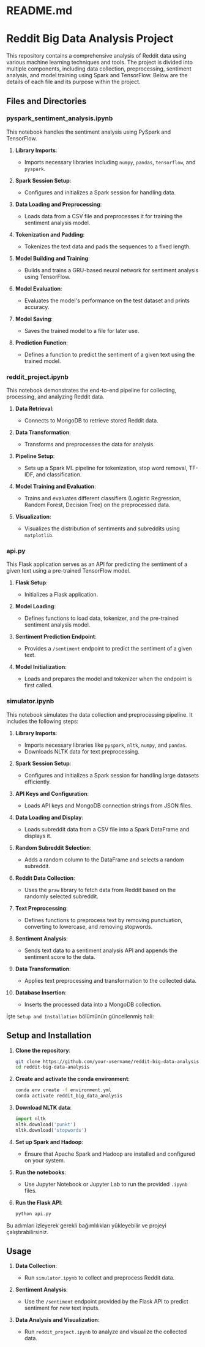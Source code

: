 # README.md

# Reddit Big Data Analysis Project

This repository contains a comprehensive analysis of Reddit data using various machine learning techniques and tools. The project is divided into multiple components, including data collection, preprocessing, sentiment analysis, and model training using Spark and TensorFlow. Below are the details of each file and its purpose within the project.

## Files and Directories
### pyspark_sentiment_analysis.ipynb
This notebook handles the sentiment analysis using PySpark and TensorFlow.

1. **Library Imports**:
   - Imports necessary libraries including `numpy`, `pandas`, `tensorflow`, and `pyspark`.

2. **Spark Session Setup**:
   - Configures and initializes a Spark session for handling data.

3. **Data Loading and Preprocessing**:
   - Loads data from a CSV file and preprocesses it for training the sentiment analysis model.

4. **Tokenization and Padding**:
   - Tokenizes the text data and pads the sequences to a fixed length.

5. **Model Building and Training**:
   - Builds and trains a GRU-based neural network for sentiment analysis using TensorFlow.

6. **Model Evaluation**:
   - Evaluates the model's performance on the test dataset and prints accuracy.

7. **Model Saving**:
   - Saves the trained model to a file for later use.

8. **Prediction Function**:
   - Defines a function to predict the sentiment of a given text using the trained model.

### reddit_project.ipynb
This notebook demonstrates the end-to-end pipeline for collecting, processing, and analyzing Reddit data.

1. **Data Retrieval**:
   - Connects to MongoDB to retrieve stored Reddit data.

2. **Data Transformation**:
   - Transforms and preprocesses the data for analysis.

3. **Pipeline Setup**:
   - Sets up a Spark ML pipeline for tokenization, stop word removal, TF-IDF, and classification.

4. **Model Training and Evaluation**:
   - Trains and evaluates different classifiers (Logistic Regression, Random Forest, Decision Tree) on the preprocessed data.

5. **Visualization**:
   - Visualizes the distribution of sentiments and subreddits using `matplotlib`.

### api.py
This Flask application serves as an API for predicting the sentiment of a given text using a pre-trained TensorFlow model.

1. **Flask Setup**:
   - Initializes a Flask application.

2. **Model Loading**:
   - Defines functions to load data, tokenizer, and the pre-trained sentiment analysis model.

3. **Sentiment Prediction Endpoint**:
   - Provides a `/sentiment` endpoint to predict the sentiment of a given text. 

4. **Model Initialization**:
   - Loads and prepares the model and tokenizer when the endpoint is first called.
### simulator.ipynb
This notebook simulates the data collection and preprocessing pipeline. It includes the following steps:

1. **Library Imports**:
   - Imports necessary libraries like `pyspark`, `nltk`, `numpy`, and `pandas`.
   - Downloads NLTK data for text preprocessing.

2. **Spark Session Setup**:
   - Configures and initializes a Spark session for handling large datasets efficiently.

3. **API Keys and Configuration**:
   - Loads API keys and MongoDB connection strings from JSON files.

4. **Data Loading and Display**:
   - Loads subreddit data from a CSV file into a Spark DataFrame and displays it.

5. **Random Subreddit Selection**:
   - Adds a random column to the DataFrame and selects a random subreddit.

6. **Reddit Data Collection**:
   - Uses the `praw` library to fetch data from Reddit based on the randomly selected subreddit.

7. **Text Preprocessing**:
   - Defines functions to preprocess text by removing punctuation, converting to lowercase, and removing stopwords.

8. **Sentiment Analysis**:
   - Sends text data to a sentiment analysis API and appends the sentiment score to the data.

9. **Data Transformation**:
   - Applies text preprocessing and transformation to the collected data.

10. **Database Insertion**:
    - Inserts the processed data into a MongoDB collection.

İşte `Setup and Installation` bölümünün güncellenmiş hali:

## Setup and Installation

1. **Clone the repository**:
   ```bash
   git clone https://github.com/your-username/reddit-big-data-analysis.git
   cd reddit-big-data-analysis
   ```

2. **Create and activate the conda environment**:
   ```bash
   conda env create -f environment.yml
   conda activate reddit_big_data_analysis
   ```

3. **Download NLTK data**:
   ```python
   import nltk
   nltk.download('punkt')
   nltk.download('stopwords')
   ```

4. **Set up Spark and Hadoop**:
   - Ensure that Apache Spark and Hadoop are installed and configured on your system.

5. **Run the notebooks**:
   - Use Jupyter Notebook or Jupyter Lab to run the provided `.ipynb` files.

6. **Run the Flask API**:
   ```bash
   python api.py
   ```

Bu adımları izleyerek gerekli bağımlılıkları yükleyebilir ve projeyi çalıştırabilirsiniz.
## Usage

1. **Data Collection**:
   - Run `simulator.ipynb` to collect and preprocess Reddit data.

2. **Sentiment Analysis**:
   - Use the `/sentiment` endpoint provided by the Flask API to predict sentiment for new text inputs.

3. **Data Analysis and Visualization**:
   - Run `reddit_project.ipynb` to analyze and visualize the collected data.

